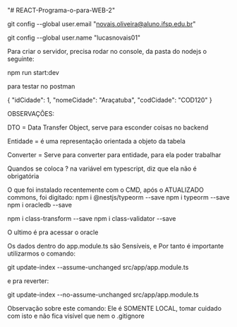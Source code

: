 "# REACT-Programa-o-para-WEB-2" 

git config --global user.email "novais.oliveira@aluno.ifsp.edu.br"

git config --global user.name "lucasnovais01"

Para criar o servidor, precisa rodar no console, da pasta do nodejs o seguinte:

npm run start:dev


para testar no postman

{
    "idCidade": 1,
    "nomeCidade": "Araçatuba",
    "codCidade": "COD120"
}

OBSERVAÇÕES:

DTO = Data Transfer Object, serve para esconder coisas no backend

Entidade = é uma representação orientada a objeto da tabela

Converter = Serve para converter para entidade, para ela poder trabalhar

Quandos se coloca ? na variável em typescript, diz que ela não é obrigatória


O que foi instalado recentemente com o CMD, após o ATUALIZADO commons, foi digitado:
npm i @nestjs/typeorm --save
npm i typeorm --save
npm i oracledb --save

npm i class-transform --save
npm i class-validator --save

O ultimo é pra acessar o oracle


Os dados dentro do app.module.ts são Sensíveis, e Por tanto é importante utilizarmos o comando:

git update-index --assume-unchanged src/app/app.module.ts

e pra reverter:

git update-index --no-assume-unchanged src/app/app.module.ts

Observação sobre este comando: Ele é SOMENTE LOCAL, tomar cuidado com isto e não fica visível que nem o .gitignore